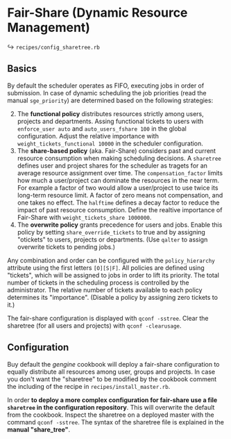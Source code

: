 
# Fair-Share (Dynamic Resource Management)

↪ `recipes/config_sharetree.rb`

## Basics

By default the scheduler operates as FIFO, executing jobs in order of submission. In case of dynamic scheduling the job priorities (read the manual `sge_priority`) are determined based on the following strategies:

2. The **functional policy** distributes resources strictly among users, projects and departments. Assing functional tickets to users with `enforce_user auto` and `auto_users_fshare 100` in the global configuration. Adjust the relative importance with `weight_tickets_functional 10000` in the scheduler configuration.  
3. The **share-based policy** (aka. Fair-Share) considers past and current resource consumption when making scheduling decisions. A `sharetree` defines user and project shares for the scheduler as tragets for an average resource assignment over time.  The `compensation_factor` limits how much a user/project can dominate the resources in the near term. For example a factor of two would allow a user/project to use twice its long-term resource limit. A factor of zero means not compensation, and one takes no effect. The `halftime` defines a decay factor to reduce the impact of past resource consumption. Define the realtive importance of Fair-Share with `weight_tickets_share 1000000`.
4. The **overwrite policy** grants precedence for users and jobs. Enable this policy by setting `share_override_tickets` to true and by assigning "otickets" to users, projects or departments. (Use `qalter` to assign overwrite tickets to pending jobs.)

Any combination and order can be configured with the `policy_hierarchy` attribute using the first letters `[O][S|F]`. All policies are defined using "tickets", which will be assigned to jobs in order to lift its priority. The total number of tickets in the scheduling process is controlled by the administrator. The relative number of tickets available to each policy determines its "importance". (Disable a policy by assigning zero tickets to it.)

The fair-share configuration is displayed with `qconf -sstree`. Clear the sharetree (for all users and projects) with `qconf -clearusage`. 

## Configuration

Buy default the _gengine_ cookbook will deploy a fair-share configuration to equally distribute all resources among user, groups and projects. In case you don't want the "sharetree" to be modified by the cookbook comment the including of the recipe in `recipes/install_master.rb`.

In order **to deploy a more complex configuration for fair-share use a file `sharetree` in the configuration repository**. This will overwrite the default from the cookbook. Inspect the sharetree on a deployed master with the command `qconf -sstree`. The syntax of the sharetree file is explained in the **manual "share_tree"**.

